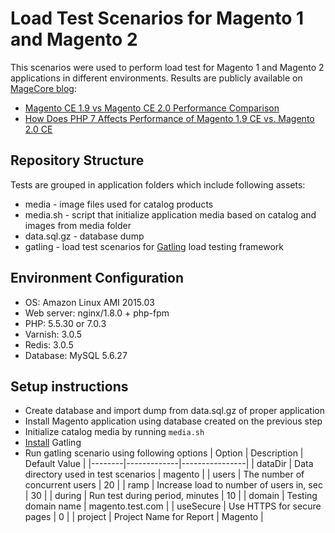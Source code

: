 # Load Test Scenarios for Magento 1 and Magento 2

This scenarios were used to perform load test for Magento 1 and Magento 2 applications in different environments.
Results are publicly available on [MageCore blog](https://www.magecore.com/blog):

- [Magento CE 1.9 vs Magento CE 2.0 Performance Comparison](https://www.magecore.com/blog/news/magento-ce-1-9-vs-magento-ce-2-0-performance-comparison)
- [How Does PHP 7 Affects Performance of Magento 1.9 CE vs. Magento 2.0 CE](https://www.magecore.com/blog/news/php-7-affects-performance-magento-1-9-ce-vs-magento-2-0-ce)

## Repository Structure

Tests are grouped in application folders which include following assets:
- media - image files used for catalog products
- media.sh - script that initialize application media based on catalog and images from media folder
- data.sql.gz - database dump
- gatling - load test scenarios for [Gatling](http://gatling.io/) load testing framework

## Environment Configuration

- OS: Amazon Linux AMI 2015.03
- Web server: nginx/1.8.0 + php-fpm
- PHP: 5.5.30 or 7.0.3
- Varnish: 3.0.5
- Redis: 3.0.5
- Database: MySQL 5.6.27

## Setup instructions

- Create database and import dump from data.sql.gz of proper application
- Install Magento application using database created on the previous step
- Initialize catalog media by running ``media.sh``
- [Install](http://gatling.io/docs/2.2.0/quickstart.html#installing) Gatling
- Run gatling scenario using following options
| Option |	Description | Default Value |
|--------|-------------|----------------|
| dataDir | Data directory used in test scenarios | magento | 
| users	 | The number of concurrent users | 20 |
| ramp | Increase load to number of users in, sec | 30 |
| during | Run test during period, minutes | 10 |
| domain | Testing domain name | magento.test.com | 
| useSecure | Use HTTPS for secure pages | 0 |
| project | Project Name for Report | Magento | 
